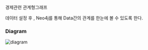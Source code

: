 경제관련 관계형그래프

데이터 설정 후 , Neo4j를 통해 Data간의 관계를 한눈에 볼 수 있도록 한다.



### Diagram

![diagram](/image/diagram.PNG)
